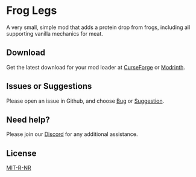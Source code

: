 # Frog Legs

A very small, simple mod that adds a protein drop from frogs, including all supporting vanilla mechanics for meat.

## Download

Get the latest download for your mod loader at [CurseForge](https://www.curseforge.com/minecraft/mc-mods/frog-legs-fabric-forge) or [Modrinth](https://modrinth.com/mod/frog-legs).

## Issues or Suggestions

Please open an issue in Github, and choose [Bug](https://github.com/purejosh/froglegs/issues) or [Suggestion](https://github.com/purejosh/froglegs/issues).

## Need help? 

Please join our [Discord](https://discord.com/invite/X6AsDnqex6) for any additional assistance.

## License
[MIT-R-NR](https://github.com/purejosh/froglegs/blob/master/LICENSE)
